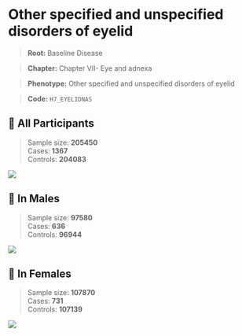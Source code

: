 # Other specified and unspecified  disorders of eyelid

> **Root:** Baseline Disease  

> **Chapter:** Chapter VII- Eye and adnexa  

> **Phenotype:** Other specified and unspecified  disorders of eyelid  

> **Code:** `H7_EYELIDNAS`

## 🧪 All Participants  
> Sample size: **205450**  
> Cases: **1367**  
> Controls: **204083**
<img src="/Disease/Figures/ALL/Incidence/H7_EYELIDNAS.png"/>
<CsvTable src="/Disease_Data/ALL/Incidence/COX_H7_EYELIDNAS.csv" label="🔍 View full results" />

## 👨 In Males  
> Sample size: **97580**  
> Cases: **636**  
> Controls: **96944**
<img src="/Disease/Figures/Male/Incidence/H7_EYELIDNAS.png"/>
<CsvTable src="/Disease_Data/Male/Incidence/COX_H7_EYELIDNAS.csv" label="🔍 View full results" />

## 👩 In Females  
> Sample size: **107870**  
> Cases: **731**  
> Controls: **107139**
<img src="/Disease/Figures/Female/Incidence/H7_EYELIDNAS.png"/>
<CsvTable src="/Disease_Data/Female/Incidence/COX_H7_EYELIDNAS.csv" label="🔍 View full results" />
